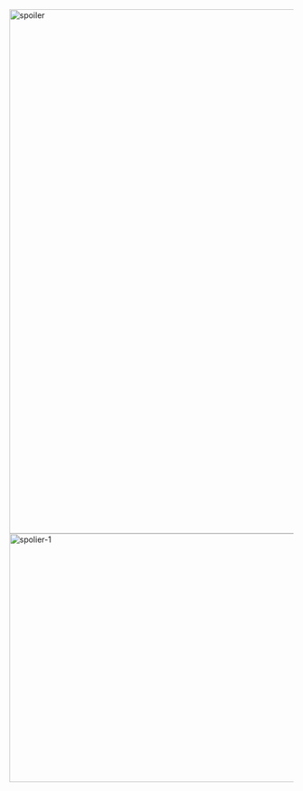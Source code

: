 <img width="1877" height="930" alt="spoiler" src="https://github.com/user-attachments/assets/e2728adc-08d1-411c-ab5b-23e4e2672eb0" />
<img width="1667" height="441" alt="spolier-1 " src="https://github.com/user-attachments/assets/5cdcab8e-b2e0-48f2-978e-595c5c440290" />

